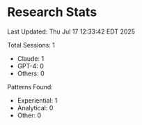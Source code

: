 # Research Stats

Last Updated: Thu Jul 17 12:33:42 EDT 2025

Total Sessions: 1
- Claude: 1
- GPT-4: 0
- Others: 0

Patterns Found:
- Experiential: 1
- Analytical: 0
- Other: 0
